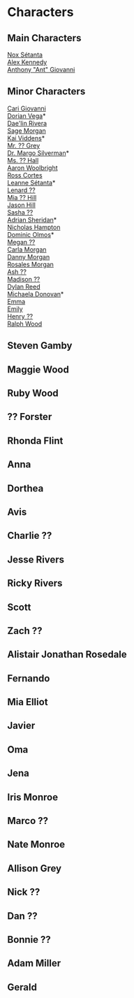 # Characters

## Main Characters

[Nox Sétanta](/charcters/nox-setanta.md)  
[Alex Kennedy](/characters/alex-kennedy.md)  
[Anthony "Ant" Giovanni](/characters/anthony-giovanni.md)  

## Minor Characters

[Cari Giovanni](/characters/cari-giovanni.md)  
[Dorian Vega](/characters/dorian-vega.md)*   
[Dae'lin Rivera](/characters/minor-characters.md#daelin-rivera)  
[Sage Morgan](/characters/minor-characters.md#sage-morgan)  
[Kai Viddens](/characters/kai-viddens.md)*  
[Mr. ?? Grey](/characters/minor-characters.md#mr--grey)  
[Dr. Margo Silverman](/characters/margo-silverman.md)*  
[Ms. ?? Hall](/characters/minor-characters.md#ms--hall)  
[Aaron Woolbright](/characters/minor-characters.md#aaron-woolbright)  
[Ross Cortes](/characters/minor-characters.md#ross-cortes)  
[Leanne Sétanta](/characters/leanne-setanta.md)*  
[Lenard ??](/characters/minor-characters.md#lenard-)  
[Mia ?? Hill](/characters/minor-characters.md#mia--hill)  
[Jason Hill](/characters/minor-characters.md#jason-hill)  
[Sasha ??](/characters/minor-characters.md#sasha-)  
[Adrian Sheridan](/characters/adrian-sheridan.md)*  
[Nicholas Hampton](/characters/minor-characters.md#nicholas-hampton)  
[Dominic Olmos](/characers/dominic-olmos.md)*  
[Megan ??](/characters/minor-characters.md#megan-)  
[Carla Morgan](/characters/minor-characters.md#carla-morgan)  
[Danny Morgan](/characters/minor-characters.md#danny-morgan)  
[Rosales Morgan](/characters/minor-characters.md#rosales-morgan)  
[Ash ??](/characters/minor-characters.md#ash-)  
[Madison ??](/characters/minor-characters.md#madison-)  
[Dylan Reed](/characters/minor-characters.md#dylan-reed)  
[Michaela Donovan](/characters/michaela-donovan.md)*  
[Emma](/characters/minor-characters.md#emma)  
[Emily](/characters/minor-characters.md#emily)  
[Henry ??](/characters/minor-characters.md#henry-)  
[Ralph Wood](/characters/minor-characters.md#ralph-wood)  

## Steven Gamby

## Maggie Wood

## Ruby Wood

## ?? Forster

## Rhonda Flint

## Anna

## Dorthea

## Avis

## Charlie ??

## Jesse Rivers

## Ricky Rivers

## Scott

## Zach ??

## Alistair Jonathan Rosedale

## Fernando

## Mia Elliot

## Javier

## Oma

## Jena

## Iris Monroe

## Marco ??

## Nate Monroe

## Allison Grey

## Nick ??

## Dan ??

## Bonnie ??

## Adam Miller

## Gerald








